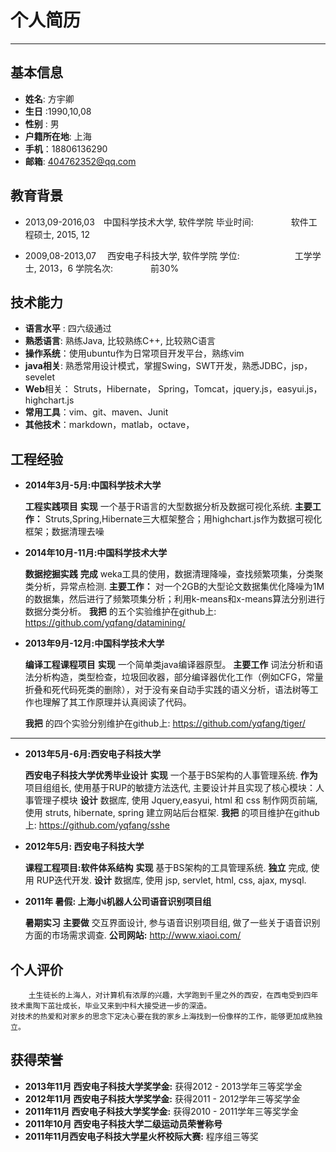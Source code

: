 # 个人简历


----------

## 基本信息
- **姓名**: 方宇卿
- **生日** :1990,10,08
- **性别** : 男
- **户籍所在地**: 上海
- **手机**：18806136290
- **邮箱**: 404762352@qq.com
 
## 教育背景
- 2013,09-2016,03　中国科学技术大学, 软件学院
  毕业时间:　　　　  软件工程硕士, 2015, 12
 
- 2009,08-2013,07　 西安电子科技大学, 软件学院
  学位:　　　　　　  工学学士, 2013，6
  学院名次:　　　　  前30%

## 技术能力
- **语言水平** : 四六级通过
- **熟悉语言**: 熟练Java, 比较熟练C++, 比较熟C语言
- **操作系统**：使用ubuntu作为日常项目开发平台，熟练vim
- **java相关**: 熟悉常用设计模式，掌握Swing，SWT开发，熟悉JDBC，jsp，sevelet
- **Web**相关： Struts，Hibernate， Spring，Tomcat，jquery.js，easyui.js， highchart.js
- **常用工具**：vim、git、maven、Junit
- **其他技术**：markdown，matlab，octave，

## 工程经验
- **2014年3月-5月:中国科学技术大学**

    **工程实践项目**
    **实现** 一个基于R语言的大型数据分析及数据可视化系统.
    **主要工作：** Struts,Spring,Hibernate三大框架整合；用highchart.js作为数据可视化框架；数据清理去噪

- **2014年10月-11月:中国科学技术大学**

     **数据挖掘实践**
     **完成** weka工具的使用，数据清理降噪，查找频繁项集，分类聚类分析，异常点检测.
     **主要工作：** 对一个2GB的大型论文数据集优化降噪为1M的数据集，然后进行了频繁项集分析；利用k-means和x-means算法分别进行数据分类分析。
     **我把** 的五个实验维护在github上: https://github.com/yqfang/datamining/

- **2013年9月-12月:中国科学技术大学**

    **编译工程课程项目**
    **实现** 一个简单类java编译器原型。
    **主要工作**  词法分析和语法分析构造，类型检查，垃圾回收器，部分编译器优化工作（例如CFG，常量折叠和死代码死类的删除），对于没有亲自动手实践的语义分析，语法树等工作也理解了其工作原理并认真阅读了代码。

    **我把** 的四个实验分别维护在github上: https://github.com/yqfang/tiger/

----------


- **2013年5月-6月:西安电子科技大学**

    **西安电子科技大学优秀毕业设计** 
    **实现** 一个基于BS架构的人事管理系统.
    **作为** 项目组组长, 使用基于RUP的敏捷方法迭代, 主要设计并且实现了核心模块：人事管理子模块
    **设计** 数据库, 使用 Jquery,easyui, html 和 css 制作网页前端, 使用 struts, hibernate, spring 建立网站后台框架. 
    **我把** 的项目维护在github上: https://github.com/yqfang/sshe

- **2012年5月: 西安电子科技大学**

    **课程工程项目:软件体系结构**
    **实现** 基于BS架构的工具管理系统.
    **独立** 完成, 使用 RUP迭代开发.
    **设计** 数据库, 使用 jsp, servlet, html, css, ajax, mysql.

- **2011年 暑假: 上海小i机器人公司语音识别项目组** 

    **暑期实习**
    **主要做** 交互界面设计, 参与语音识别项目组, 做了一些关于语音识别方面的市场需求调查.
    **公司网站:** http://www.xiaoi.com/


## 个人评价
        土生徒长的上海人，对计算机有浓厚的兴趣，大学跑到千里之外的西安，在西电受到四年技术熏陶下茁壮成长，毕业又来到中科大接受进一步的深造。
    对技术的热爱和对家乡的思念下定决心要在我的家乡上海找到一份像样的工作，能够更加成熟独立。

## 获得荣誉
- **2013年11月  西安电子科技大学奖学金:** 获得2012 - 2013学年三等奖学金
- **2012年11月  西安电子科技大学奖学金:** 获得2011 - 2012学年三等奖学金
- **2011年11月  西安电子科技大学奖学金:** 获得2010 - 2011学年三等奖学金
- **2011年10月  西安电子科技大学二级运动员荣誉称号**
- **2011年11月西安电子科技大学星火杯校际大赛:** 程序组三等奖
